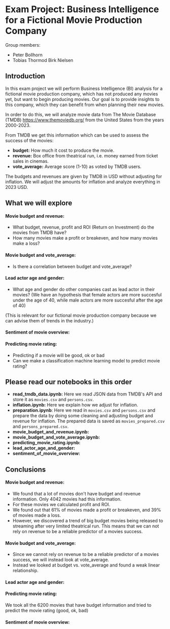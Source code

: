 # Exam Project: Business Intelligence for a Fictional Movie Production Company

Group members:
- Peter Bollhorn
- Tobias Thormod Birk Nielsen

## Introduction

In this exam project we will perform Business Intelligence (BI) analysis for a fictional movie production company, which has not produced any movies yet, but want to begin producing movies. Our goal is to provide insights to this company, which they can benefit from when planning their new movies.

In order to do this, we will analyze movie data from The Movie Database (TMDB) https://www.themoviedb.org/ from the United States from the years 2000-2023.

From TMDB we get this information which can be used to assess the success of the movies:
- **budget:** How much it cost to produce the movie.
- **revenue:** Box office from theatrical run, i.e. money earned from ticket sales in cinemas.
- **vote_average:** Average score (1-10) as voted by TMDB users.

The budgets and revenues are given by TMDB in USD without adjusting for inflation.
We will adjust the amounts for inflation and analyze everything in 2023 USD.

## What we will explore

#### Movie budget and revenue:
- What budget, revenue, profit and ROI (Return on Investment) do the movies from TMDB have?
- How many movies make a profit or breakeven, and how many movies make a loss?

#### Movie budget and vote_average:
- Is there a correlation between budget and vote_average?

#### Lead actor age and gender:
- What age and gender do other companies cast as lead actor in their movies? 
 (We have an hypothesis that female actors are more succesful under the age of 40, while male actors are more succesful after the age of 40)

(This is relevant for our fictional movie production company because we can advise them of trends in the industry.)

#### Sentiment of movie overview:

#### Predicting movie rating:
- Predicting if a movie will be good, ok or bad
- Can we make a classification machine learning model to predict movie rating?


## Please read our notebooks in this order
- **read_tmdb_data.ipynb:** Here we read JSON data from TMDB's API and store it as `movies.csv` and `persons.csv`.
- **inflation.ipynb:** Here we explain how we adjust for inflation.
- **preparation.ipynb**: Here we read in `movies.csv` and `persons.csv` and prepare the data by doing some cleaning and adjusting budget and revenue for inflation. The prepared data is saved as `movies_prepared.csv` and `persons_prepared.csv`.
- **movie_budget_and_revenue.ipynb:**
- **movie_budget_and_vote_average.ipynb:**
- **predicting_movie_rating.ipynb:**
- **lead_actor_age_and_gender:**
- **sentiment_of_movie_overview:**


## Conclusions

#### Movie budget and revenue:

- We found that a lot of movies don't have budget and revenue information. Only 4042 movies had this information.
- For these movies we calculated profit and ROI.
- We found out that 61% of movies made a profit or breakeven, and 39% of movies made a loss.
- However, we discovered a trend of big budget movies being released to streaming after very limited theatrical run. This means that we can not rely on revenue to be a reliable predictor of a movies success.

#### Movie budget and vote_average:
- Since we cannot rely on revenue to be a reliable predictor of a movies success, we will instead look at vote_average.
- Instead we looked at budget vs. vote_average and found a weak linear relationship.
#### Lead actor age and gender:


#### Predicting movie rating:
We took all the 6200 movies that have budget information and tried to predict the movie rating (good, ok, bad)

#### Sentiment of movie overview:






